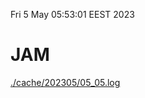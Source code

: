 Fri  5 May 05:53:01 EEST 2023
# JAM
<a href='./cache/202305/05_05.log'>./cache/202305/05_05.log</a>

